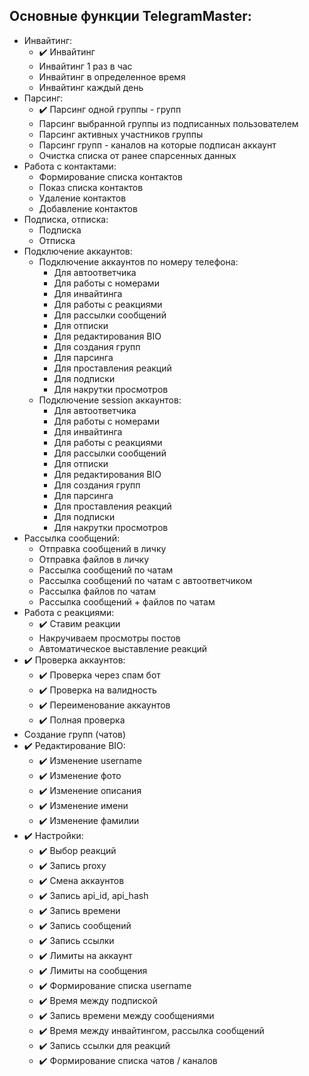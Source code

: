 <h2>Основные функции TelegramMaster:</h2>

- Инвайтинг:
    - ✔️ Инвайтинг
    - Инвайтинг 1 раз в час
    - Инвайтинг в определенное время
    - Инвайтинг каждый день
- Парсинг:
    - ✔️ Парсинг одной группы - групп
    - Парсинг выбранной группы из подписанных пользователем
    - Парсинг активных участников группы
    - Парсинг групп - каналов на которые подписан аккаунт
    - Очистка списка от ранее спарсенных данных
- Работа с контактами:
    - Формирование списка контактов
    - Показ списка контактов
    - Удаление контактов
    - Добавление контактов
- Подписка, отписка:
    - Подписка
    - Отписка
- Подключение аккаунтов:
    - Подключение аккаунтов по номеру телефона:
      - Для автоответчика
      - Для работы с номерами
      - Для инвайтинга
      - Для работы с реакциями
      - Для рассылки сообщений
      - Для отписки
      - Для редактирования BIO
      - Для создания групп
      - Для парсинга
      - Для проставления реакций
      - Для подписки
      - Для накрутки просмотров
    - Подключение session аккаунтов:
        - Для автоответчика
        - Для работы с номерами
        - Для инвайтинга
        - Для работы с реакциями
        - Для рассылки сообщений
        - Для отписки
        - Для редактирования BIO
        - Для создания групп
        - Для парсинга
        - Для проставления реакций
        - Для подписки
        - Для накрутки просмотров
- Рассылка сообщений:
    - Отправка сообщений в личку
    - Отправка файлов в личку
    - Рассылка сообщений по чатам
    - Рассылка сообщений по чатам с автоответчиком
    - Рассылка файлов по чатам
    - Рассылка сообщений + файлов по чатам
- Работа с реакциями:
    - ✔️ Ставим реакции
    - Накручиваем просмотры постов
    - Автоматическое выставление реакций
- ✔️ Проверка аккаунтов:
    - ✔️ Проверка через спам бот
    - ✔️ Проверка на валидность
    - ✔️ Переименование аккаунтов
    - ✔️ Полная проверка
- Создание групп (чатов)
- ✔️ Редактирование BIO:
    - ✔️ Изменение username
    - ✔️ Изменение фото
    - ✔️ Изменение описания
    - ✔️ Изменение имени
    - ✔️ Изменение фамилии
- ✔️ Настройки:
    - ✔️ Выбор реакций
    - ✔️ Запись proxy
    - ✔️ Смена аккаунтов
    - ✔️ Запись api_id, api_hash
    - ✔️ Запись времени
    - ✔️ Запись сообщений
    - ✔️ Запись ссылки
    - ✔️ Лимиты на аккаунт
    - ✔️ Лимиты на сообщения
    - ✔️ Формирование списка username
    - ✔️ Время между подпиской
    - ✔️ Запись времени между сообщениями
    - ✔️ Время между инвайтингом, рассылка сообщений
    - ✔️ Запись ссылки для реакций
    - ✔️ Формирование списка чатов / каналов
